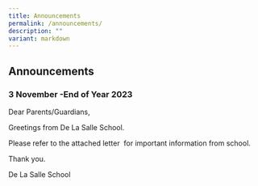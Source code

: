 ```yaml
---
title: Announcements
permalink: /announcements/
description: ""
variant: markdown
---
```

## Announcements


### 3 November -End of Year 2023


Dear Parents/Guardians,
  
Greetings from De La Salle School. 

Please refer to the attached letter  for important information from school. 

Thank you.
  

De La Salle School